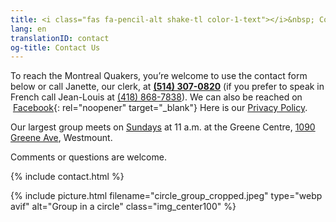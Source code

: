 ```yaml
---
title: <i class="fas fa-pencil-alt shake-tl color-1-text"></i>&nbsp; Contact Us &nbsp;<i class="fas fa-phone shake-bottom color-1-dark-text"></i>
lang: en
translationID: contact
og-title: Contact Us
---
```

To reach the Montreal Quakers, you’re welcome to use the contact form below or call Janette, our clerk, at <i class="fas fa-phone color-1-dark-text"></i> **[(514) 307-0820](tel:15143070820)** (if you prefer to speak in French call Jean-Louis at [(418) 868-7838](tel:14188687838)). We can also be reached on &nbsp;<i class="fab fa-facebook-f color-1-text"></i> &nbsp;[Facebook](https://www.facebook.com/MontrealQuakers/){: rel="noopener" target="_blank"} Here is our [Privacy Policy](/privacy). 

Our largest group meets on [Sundays](/greene-centre) at 11 a.m. at the Greene Centre, [1090 Greene Ave](/greene-centre), Westmount.

Comments or questions are welcome. <i class="fas fa-pencil-alt shake-tl color-1-text"></i>

{% include contact.html %}

{% include picture.html filename="circle_group_cropped.jpeg" type="webp avif" alt="Group in a circle" class="img_center100" %}
